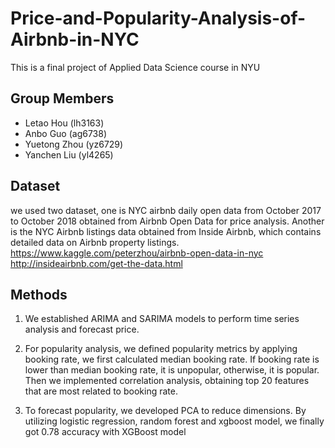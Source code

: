 # Price-and-Popularity-Analysis-of-Airbnb-in-NYC
This is a final project of Applied Data Science course in NYU 

## Group Members
* Letao Hou (lh3163)
* Anbo Guo (ag6738)
* Yuetong Zhou (yz6729)
* Yanchen Liu (yl4265)

## Dataset

we used two dataset, one is NYC airbnb daily open data from October 2017 to October 2018 obtained from Airbnb Open Data for price analysis. 
Another is the NYC Airbnb listings data obtained from Inside Airbnb, which contains detailed data on Airbnb property listings.
https://www.kaggle.com/peterzhou/airbnb-open-data-in-nyc
http://insideairbnb.com/get-the-data.html

## Methods
1. We established ARIMA and SARIMA models to perform time series analysis and forecast price.
 
2. For popularity analysis, we defined popularity metrics by applying booking rate, we first calculated median booking rate. If booking rate is lower than median booking rate, it is unpopular, otherwise, it is popular. Then we implemented correlation analysis, obtaining top 20 features that are most related to booking rate. 

3. To forecast popularity, we developed PCA to reduce dimensions. By utilizing logistic regression, random forest and xgboost model, we finally got 0.78 accuracy with XGBoost model 

